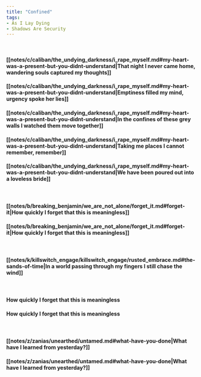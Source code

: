 ```yaml
---
title: "Confined"
tags:
- As I Lay Dying
- Shadows Are Security
---
```

&nbsp;
#### [[notes/c/caliban/the_undying_darkness/i_rape_myself.md#my-heart-was-a-present-but-you-didnt-understand|That night I never came home, wandering souls captured my thoughts]]
#### [[notes/c/caliban/the_undying_darkness/i_rape_myself.md#my-heart-was-a-present-but-you-didnt-understand|Emptiness filled my mind, urgency spoke her lies]]
#### [[notes/c/caliban/the_undying_darkness/i_rape_myself.md#my-heart-was-a-present-but-you-didnt-understand|In the confines of these grey walls I watched them move together]]
#### [[notes/c/caliban/the_undying_darkness/i_rape_myself.md#my-heart-was-a-present-but-you-didnt-understand|Taking me places I cannot remember, remember]]
#### [[notes/c/caliban/the_undying_darkness/i_rape_myself.md#my-heart-was-a-present-but-you-didnt-understand|We have been poured out into a loveless bride]]
&nbsp;
#### [[notes/b/breaking_benjamin/we_are_not_alone/forget_it.md#forget-it|How quickly I forget that this is meaningless]]
#### [[notes/b/breaking_benjamin/we_are_not_alone/forget_it.md#forget-it|How quickly I forget that this is meaningless]]
&nbsp;
#### [[notes/k/killswitch_engage/killswitch_engage/rusted_embrace.md#the-sands-of-time|In a world passing through my fingers I still chase the wind]]
&nbsp;
#### How quickly I forget that this is meaningless
#### How quickly I forget that this is meaningless
&nbsp;
#### [[notes/z/zanias/unearthed/untamed.md#what-have-you-done|What have I learned from yesterday?]]
#### [[notes/z/zanias/unearthed/untamed.md#what-have-you-done|What have I learned from yesterday?]]
